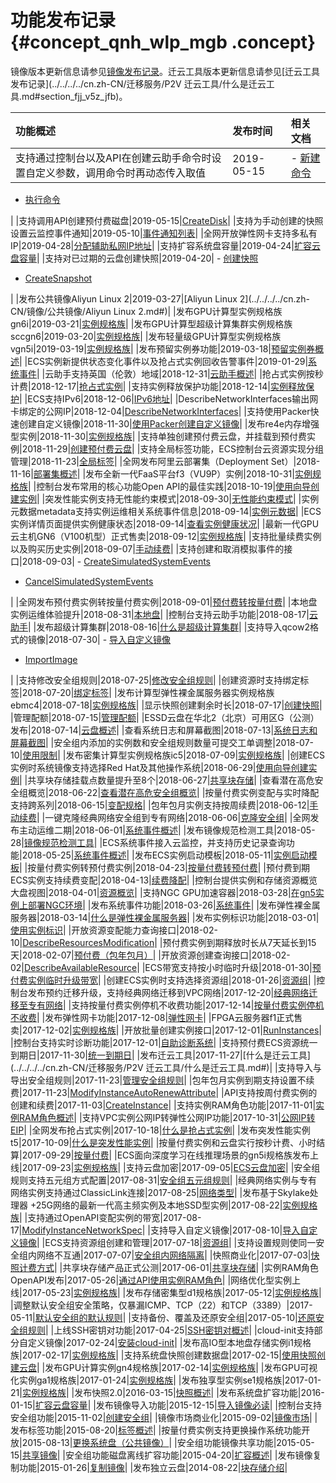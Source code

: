 # 功能发布记录 {#concept_qnh_wlp_mgb .concept}

镜像版本更新信息请参见[镜像发布记录](../../../../cn.zh-CN/镜像/公共镜像/镜像发布记录.md#)。迁云工具版本更新信息请参见[迁云工具发布记录](../../../../cn.zh-CN/迁移服务/P2V 迁云工具/什么是迁云工具.md#section_fjj_v5z_jfb)。

|功能概述|发布时间|相关文档|
|:---|:---|:---|
|支持通过控制台以及API在创建云助手命令时设置自定义参数，调用命令时再动态传入取值|2019-05-15| -   [新建命令](../../../../cn.zh-CN/部署与运维/云助手/使用云助手/新建命令.md#)
-   [执行命令](../../../../cn.zh-CN/部署与运维/云助手/使用云助手/执行命令.md#)

 |
|支持调用API创建预付费磁盘|2019-05-15|[CreateDisk](../../../../cn.zh-CN/API参考/磁盘/CreateDisk.md#)|
|支持为手动创建的快照设置云监控事件通知|2019-05-10|[事件通知列表](../../../../cn.zh-CN/部署与运维/事件通知/事件通知列表.md#)|
|全网开放弹性网卡支持多私有IP|2019-04-28|[分配辅助私网IP地址](../../../../cn.zh-CN/网络/弹性网卡/分配辅助私网IP地址.md#)|
|支持扩容系统盘容量|2019-04-24|[扩容云盘容量](../../../../cn.zh-CN/块存储/云盘/扩容云盘/扩容云盘容量.md#)|
|支持对已过期的云盘创建快照|2019-04-20| -   [创建快照](../../../../cn.zh-CN/快照/使用快照/创建快照.md#)
-   [CreateSnapshot](../../../../cn.zh-CN/API参考/快照/CreateSnapshot.md#)

 |
|发布公共镜像Aliyun Linux 2|2019-03-27|[Aliyun Linux 2](../../../../cn.zh-CN/镜像/公共镜像/Aliyun Linux 2.md#)|
|发布GPU计算型实例规格族gn6i|2019-03-21|[实例规格族](../../../../cn.zh-CN/实例/实例规格族.md#)|
|发布GPU计算型超级计算集群实例规格族sccgn6|2019-03-20|[实例规格族](../../../../cn.zh-CN/实例/实例规格族.md#)|
|发布轻量级GPU计算型实例规格族vgn5i|2019-03-19|[实例规格族](../../../../cn.zh-CN/实例/实例规格族.md#)|
|发布预留实例券功能|2019-03-18|[预留实例券概述](../../../../cn.zh-CN/实例/选择实例购买方式/预留实例券/预留实例券概述.md#)|
|ECS实例新提供状态变化事件以及抢占式实例回收告警事件|2019-01-29|[系统事件](../../../../cn.zh-CN/部署与运维/系统事件/系统事件概述.md#)|
|云助手支持英国（伦敦）地域|2018-12-31|[云助手概述](../../../../cn.zh-CN/部署与运维/云助手/云助手概述.md#)|
|抢占式实例按秒计费|2018-12-17|[抢占式实例](../../../../cn.zh-CN/实例/选择实例购买方式/抢占式实例/什么是抢占式实例.md#)|
|支持实例释放保护功能|2018-12-14|[实例释放保护](../../../../cn.zh-CN/实例/管理实例/开启实例释放保护.md#)|
|ECS支持IPv6|2018-12-06|[IPv6地址](../../../../cn.zh-CN/网络/实例IP地址介绍/IPv6地址.md#)|
|DescribeNetworkInterfaces输出网卡绑定的公网IP|2018-12-04|[DescribeNetworkInterfaces](../../../../cn.zh-CN/API参考/弹性网卡/DescribeNetworkInterfaces.md#)|
|支持使用Packer快速创建自定义镜像|2018-11-30|[使用Packer创建自定义镜像](../../../../cn.zh-CN/镜像/自定义镜像/创建自定义镜像/使用Packer创建自定义镜像.md#)|
|发布re4e内存增强型实例|2018-11-30|[实例规格族](../../../../cn.zh-CN/实例/实例规格族.md#)|
|支持单独创建预付费云盘，并挂载到预付费实例|2018-11-29|[创建预付费云盘](../../../../cn.zh-CN/块存储/云盘/创建云盘/创建预付费云盘.md#)|
|支持全局标签功能，ECS控制台云资源实现分组管理|2018-11-23|[全局标签](../../../../cn.zh-CN/标签与资源/全局标签实践.md#)|
|全网发布阿里云部署集（Deployment Set）|2018-11-16|[部署集概述](../../../../cn.zh-CN/部署与运维/部署集/部署集概述.md#)|
|发布全新一代FaaS平台f3（VU9P）实例|2018-10-31|[实例规格族](../../../../cn.zh-CN/实例/实例规格族.md#)|
|控制台发布常用的核心功能Open API的最佳实践|2018-10-19|[使用向导创建实例](../../../../cn.zh-CN/实例/创建实例/使用向导创建实例.md#)|
|突发性能实例支持无性能约束模式|2018-09-30|[无性能约束模式](../../../../cn.zh-CN/实例/选择实例规格/突发型/什么是突发性能实例.md#section_i6c_2kn_y5s)|
|实例元数据metadata支持实例运维相关系统事件信息|2018-09-14|[实例元数据](../../../../cn.zh-CN/实例/管理实例/使用实例元数据/什么是实例元数据.md#)|
|ECS实例详情页面提供实例健康状态|2018-09-14|[查看实例健康状况](../../../../cn.zh-CN/部署与运维/监控实例状态/查看实例健康状况.md#)|
|最新一代GPU云主机GN6（V100机型）正式售卖|2018-09-12|[实例规格族](../../../../cn.zh-CN/实例/实例规格族.md#)|
|支持批量续费实例以及购买历史实例|2018-09-07|[手动续费](../../../../cn.zh-CN/产品定价/续费实例/手动续费.md#)|
|支持创建和取消模拟事件的接口|2018-09-03| -   [CreateSimulatedSystemEvents](../../../../cn.zh-CN/API参考/系统事件/CreateSimulatedSystemEvents.md#)
-   [CancelSimulatedSystemEvents](../../../../cn.zh-CN/API参考/系统事件/CancelSimulatedSystemEvents.md#)

 |
|全网发布预付费实例转按量付费实例|2018-09-01|[预付费转按量付费](../../../../cn.zh-CN/产品定价/预付费转按量付费.md#)|
|本地盘实例运维体验提升|2018-08-31|[本地盘](../../../../cn.zh-CN/块存储/本地盘.md#)|
|控制台支持云助手功能|2018-08-17|[云助手](../../../../cn.zh-CN/部署与运维/云助手/云助手概述.md#)|
|发布超级计算集群|2018-08-16|[什么是超级计算集群](../../../../cn.zh-CN/实例/选择实例规格/超级计算集群（SCC）/什么是超级计算集群.md#)|
|支持导入qcow2格式的镜像|2018-07-30| -   [导入自定义镜像](../../../../cn.zh-CN/镜像/自定义镜像/导入镜像/导入自定义镜像.md#)
-   [ImportImage](../../../../cn.zh-CN/API参考/镜像/ImportImage.md#)

 |
|支持修改安全组规则|2018-07-25|[修改安全组规则](../../../../cn.zh-CN/安全/安全组/管理安全组规则.md#)|
|创建资源时支持绑定标签|2018-07-20|[绑定标签](../../../../cn.zh-CN/标签与资源/标签/绑定标签.md#)|
|发布计算型弹性裸金属服务器实例规格族ebmc4|2018-07-18|[实例规格族](../../../../cn.zh-CN/实例/实例规格族.md#)|
|显示快照创建剩余时长|2018-07-17|[创建快照](../../../../cn.zh-CN/快照/使用快照/创建快照.md#)|
|管理配额|2018-07-15|[管理配额](../../../../cn.zh-CN/标签与资源/管理配额.md#)|
|ESSD云盘在华北2（北京）可用区G（公测）发布|2018-07-14|[云盘概述](../../../../cn.zh-CN/块存储/云盘/云盘概述.md#)|
|查看系统日志和屏幕截图|2018-07-13|[系统日志和屏幕截图](../../../../cn.zh-CN/部署与运维/查询操作故障/系统日志和屏幕截图.md#)|
|安全组内添加的实例数和安全组规则数量可提交工单调整|2018-07-10|[使用限制](cn.zh-CN/产品简介/使用限制.md#)|
|发布密集计算型实例规格族ic5|2018-07-09|[实例规格族](../../../../cn.zh-CN/实例/实例规格族.md#)|
|创建ECS实例时系统镜像支持选择Red Hat及其他操作系统|2018-06-29|[使用向导创建实例](../../../../cn.zh-CN/实例/创建实例/使用向导创建实例.md#)|
|共享块存储挂载点数量提升至8个|2018-06-27|[共享块存储](../../../../cn.zh-CN/块存储/共享块存储.md#)|
|查看潜在高危安全组概览|2018-06-22|[查看潜在高危安全组概览](../../../../cn.zh-CN/最佳实践/安全/查看潜在高危安全组概览.md#)|
|按量付费实例变配与实时降配支持跨系列|2018-06-15|[变配规格](../../../../cn.zh-CN/实例/升降配实例/支持变配的实例规格.md#)|
|包年包月实例支持按周续费|2018-06-12|[手动续费](../../../../cn.zh-CN/产品定价/续费实例/手动续费.md#)|
|一键克隆经典网络安全组到专有网络|2018-06-06|[克隆安全组](../../../../cn.zh-CN/安全/安全组/管理安全组.md#section_imc_xwy_lgb)|
|全网发布主动运维二期|2018-06-01|[系统事件概述](../../../../cn.zh-CN/部署与运维/系统事件/系统事件概述.md#)|
|发布镜像规范检测工具|2018-05-28|[镜像规范检测工具](../../../../cn.zh-CN/镜像/自定义镜像/导入镜像/镜像规范检测工具.md#)|
|ECS系统事件接入云监控，并支持历史记录查询功能|2018-05-25|[系统事件概述](../../../../cn.zh-CN/部署与运维/系统事件/系统事件概述.md#)|
|发布ECS实例启动模板|2018-05-11|[实例启动模板](../../../../cn.zh-CN/实例/管理实例启动模板/创建实例启动模板.md#)|
|按量付费实例转预付费实例|2018-04-23|[按量付费转预付费](../../../../cn.zh-CN/产品定价/按量付费转预付费.md#)|
|预付费到期ECS实例支持续费变配|2018-04-13|[续费降配](../../../../cn.zh-CN/产品定价/续费实例/续费降配.md#)|
|控制台提供实例和存储资源概览大盘视图|2018-04-01|[资源概览](https://yq.aliyun.com/articles/552809)|
|支持NGC GPU加速容器|2018-03-28|[在gn5实例上部署NGC环境](../../../../cn.zh-CN/最佳实践/GPU实例最佳实践/在gn5实例上部署NGC环境.md#)|
|发布系统事件功能|2018-03-26|[系统事件](../../../../cn.zh-CN/部署与运维/系统事件/系统事件概述.md#)|
|发布弹性裸金属服务器|2018-03-14|[什么是弹性裸金属服务器](../../../../cn.zh-CN/实例/选择实例规格/弹性裸金属服务器（神龙）/什么是弹性裸金属服务器.md#)|
|发布实例标识功能|2018-03-01|[使用实例标识](../../../../cn.zh-CN/实例/管理实例/使用实例标识.md#)|
|开放资源变配能力查询接口|2018-02-10|[DescribeResourcesModification](../../../../cn.zh-CN/API参考/地域/DescribeResourcesModification.md#)|
|预付费实例到期释放时长从7天延长到15天|2018-02-07|[预付费（包年包月）](../../../../cn.zh-CN/产品定价/预付费（包年包月）.md#)|
|开放资源创建查询接口|2018-02-02|[DescribeAvailableResource](../../../../cn.zh-CN/API参考/地域/DescribeAvailableResource.md#)|
|ECS带宽支持按小时临时升级|2018-01-30|[预付费实例临时升级带宽](../../../../cn.zh-CN/实例/升降配实例/升配预付费实例/预付费实例临时升级带宽.md#)|
|创建ECS实例时支持选择资源组|2018-01-26|[资源组](../../../../cn.zh-CN/标签与资源/资源组.md#)|
|控制台发布预约迁移升级，支持经典网络迁移到VPC网络|2017-12-20|[经典网络迁移至专有网络](../../../../cn.zh-CN/网络/经典网络迁移至专有网络.md#)|
|支持按量付费实例停机不收费功能|2017-12-14|[按量付费实例停机不收费](../../../../cn.zh-CN/产品定价/按量付费实例停机不收费.md#)|
|发布弹性网卡功能|2017-12-08|[弹性网卡](../../../../cn.zh-CN/网络/弹性网卡/弹性网卡概述.md#)|
|FPGA云服务器f1正式售卖|2017-12-02|[实例规格族](../../../../cn.zh-CN/实例/实例规格族.md#)|
|开放批量创建实例接口|2017-12-01|[RunInstances](../../../../cn.zh-CN/API参考/实例/RunInstances.md#)|
|控制台支持实时诊断功能|2017-12-01|[自助诊断系统](../../../../cn.zh-CN/部署与运维/查询操作故障/自助诊断系统.md#)|
|支持预付费ECS资源统一到期日|2017-11-30|[统一到期日](../../../../cn.zh-CN/产品定价/续费实例/统一到期日.md#)|
|发布迁云工具|2017-11-27|[什么是迁云工具](../../../../cn.zh-CN/迁移服务/P2V 迁云工具/什么是迁云工具.md#)|
|支持导入与导出安全组规则|2017-11-23|[管理安全组规则](../../../../cn.zh-CN/安全/安全组/管理安全组规则.md#)|
|包年包月实例到期支持设置不续费|2017-11-23|[ModifyInstanceAutoRenewAttribute](../../../../cn.zh-CN/API参考/实例/ModifyInstanceAutoRenewAttribute.md#)|
|API支持按周付费实例的创建和续费|2017-11-03|[CreateInstance](../../../../cn.zh-CN/API参考/实例/CreateInstance.md#)|
|支持实例RAM角色功能|2017-11-01|[实例RAM角色概述](../../../../cn.zh-CN/安全/实例RAM角色/实例RAM角色概述.md#)|
|支持VPC实例公网IP转弹性公网IP功能|2017-10-31|[公网IP转EIP](../../../../cn.zh-CN/用户指南/ECS固定公网IP转换为EIP.md#)|
|全网发布抢占式实例|2017-10-18|[什么是抢占式实例](../../../../cn.zh-CN/实例/选择实例购买方式/抢占式实例/什么是抢占式实例.md#)|
|发布突发性能实例t5|2017-10-09|[什么是突发性能实例](../../../../cn.zh-CN/实例/选择实例规格/突发型/什么是突发性能实例.md#)|
|按量付费实例和云盘实行按秒计费、小时结算|2017-09-29|[按量付费](../../../../cn.zh-CN/产品定价/计费对比.md#)|
|ECS面向深度学习在线推理场景的gn5i规格族发布上线|2017-09-23|[实例规格族](../../../../cn.zh-CN/实例/实例规格族.md#)|
|支持云盘加密|2017-09-05|[ECS云盘加密](../../../../cn.zh-CN/块存储/云盘/ECS云盘加密.md#)|
|安全组规则支持五元组方式配置|2017-08-31|[安全组五元组规则](../../../../cn.zh-CN/最佳实践/安全/安全组五元组规则.md#)|
|经典网络实例与专有网络实例支持通过ClassicLink连接|2017-08-25|[网络类型](../../../../cn.zh-CN/网络/网络类型.md#)|
|发布基于Skylake处理器 +25G网络的最新一代高主频实例及本地SSD型实例|2017-08-22|[实例规格族](../../../../cn.zh-CN/实例/实例规格族.md#)|
|支持通过OpenAPI变配实例的带宽|2017-08-17|[ModifyInstanceNetworkSpec](../../../../cn.zh-CN/API参考/网络/ModifyInstanceNetworkSpec.md#)|
|支持导入自定义镜像|2017-08-10|[导入自定义镜像](../../../../cn.zh-CN/镜像/自定义镜像/导入镜像/导入自定义镜像.md#)|
|ECS支持资源组创建和管理|2017-07-18|[资源组](../../../../cn.zh-CN/标签与资源/资源组.md#)|
|支持设置规则使同一安全组内网络不互通|2017-07-07|[安全组内网络隔离](../../../../cn.zh-CN/最佳实践/安全/安全组内网络隔离.md#)|
|快照商业化|2017-07-03|[快照计费方式](../../../../cn.zh-CN/产品定价/快照计费方式.md#)|
|共享块存储产品正式公测|2017-06-01|[共享块存储](../../../../cn.zh-CN/块存储/共享块存储.md#)|
|实例RAM角色OpenAPI发布|2017-05-26|[通过API使用实例RAM角色](../../../../cn.zh-CN/安全/实例RAM角色/通过API使用实例RAM角色.md#)|
|网络优化型实例上线|2017-05-23|[实例规格族](../../../../cn.zh-CN/实例/实例规格族.md#)|
|发布存储密集型d1规格族|2017-05-12|[实例规格族](../../../../cn.zh-CN/实例/实例规格族.md#)|
|调整默认安全组安全策略，仅暴漏ICMP、TCP（22）和TCP（3389）|2017-05-11|[默认安全组的默认规则](../../../../cn.zh-CN/安全/安全组/安全组概述.md#section_m4b_bdb_3gb)|
|支持备份、覆盖及还原安全组|2017-05-10|[还原安全组规则](../../../../cn.zh-CN/安全/安全组/管理安全组规则.md#section_l2z_jyy_lgb)|
|上线SSH密钥对功能|2017-04-25|[SSH密钥对概述](../../../../cn.zh-CN/安全/SSH密钥对/SSH密钥对概述.md#)|
|cloud-init支持部分自定义镜像|2017-02-24|[安装cloud-init](../../../../cn.zh-CN/镜像/自定义镜像/导入镜像/安装cloud-init.md#)|
|发布高IO型本地盘存储实例i1规格族|2017-02-17|[实例规格族](../../../../cn.zh-CN/实例/实例规格族.md#)|
|支持系统盘快照创建数据盘|2017-02-15|[使用快照创建云盘](../../../../cn.zh-CN/块存储/云盘/创建云盘/使用快照创建云盘.md#)|
|发布GPU计算实例gn4规格族|2017-02-14|[实例规格族](../../../../cn.zh-CN/实例/实例规格族.md#)|
|发布GPU可视化实例ga1规格族|2017-01-24|[实例规格族](../../../../cn.zh-CN/实例/实例规格族.md#)|
|发布独享型实例se1规格族|2017-01-21|[实例规格族](../../../../cn.zh-CN/实例/实例规格族.md#)|
|发布快照2.0|2016-03-15|[快照概述](../../../../cn.zh-CN/快照/快照概述.md#)|
|发布系统盘扩容功能|2016-01-15|[扩容云盘容量](../../../../cn.zh-CN/块存储/云盘/扩容云盘/扩容云盘容量.md#)|
|发布镜像导入功能|2015-12-15|[导入镜像必读](../../../../cn.zh-CN/镜像/自定义镜像/导入镜像/导入镜像必读.md#)|
|控制台支持安全组功能|2015-11-02|[创建安全组](../../../../cn.zh-CN/安全/安全组/创建安全组.md#)|
|镜像市场商业化|2015-09-02|[镜像市场](../../../../cn.zh-CN/镜像/镜像市场.md#)|
|发布标签功能|2015-08-20|[标签概述](../../../../cn.zh-CN/标签与资源/标签/标签概述.md#)|
|按量付费实例支持更换操作系统功能开放|2015-08-13|[更换系统盘（公共镜像）](../../../../cn.zh-CN/块存储/云盘/更换系统盘/更换系统盘（公共镜像）.md#)|
|安全组功能镜像共享功能|2015-05-15|[共享镜像](../../../../cn.zh-CN/镜像/自定义镜像/共享镜像.md#)|
|安全组功能磁盘离线扩容功能|2015-04-20|[扩容概述](../../../../cn.zh-CN/块存储/云盘/扩容云盘/扩容概述.md#)|
|发布镜像复制功能|2015-01-26|[复制镜像](../../../../cn.zh-CN/镜像/自定义镜像/复制镜像.md#)|
|发布独立云盘|2014-08-22|[块存储介绍](../../../../cn.zh-CN/块存储/什么是块存储.md#)|

